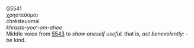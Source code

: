 G5541  
χρηστεῦομαι  
chrēsteuomai  
*khraste-yoo‘-om-ahee*  
Middle voice from [5543](g5543) to *show* *oneself* *useful*, that is,
*act* *benevolently:* - be kind.  
